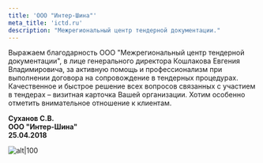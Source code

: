 ```yaml
---
title: 'ООО "Интер-Шина"'
meta_title: 'ictd.ru'
description: "Межрегиональный центр тендерной документации."
---
```

Выражаем благодарность ООО "Межрегиональный центр тендерной документации", в лице генерального директора Кошлакова Евгения Владимировича, за активную помощь и профессионализм при выполнении договора на сопровождение в тендерных процедурах. Качественное и быстрое решение всех вопросов связанных с участием в тендерах – визитная карточка Вашей организации. Хотим особенно отметить внимательное отношение к клиентам.

**Суханов С.В.**  
**ООО "Интер-Шина"**  
**25.04.2018**


![alt|100](/images/testimonials/letter-ISH.jpg)